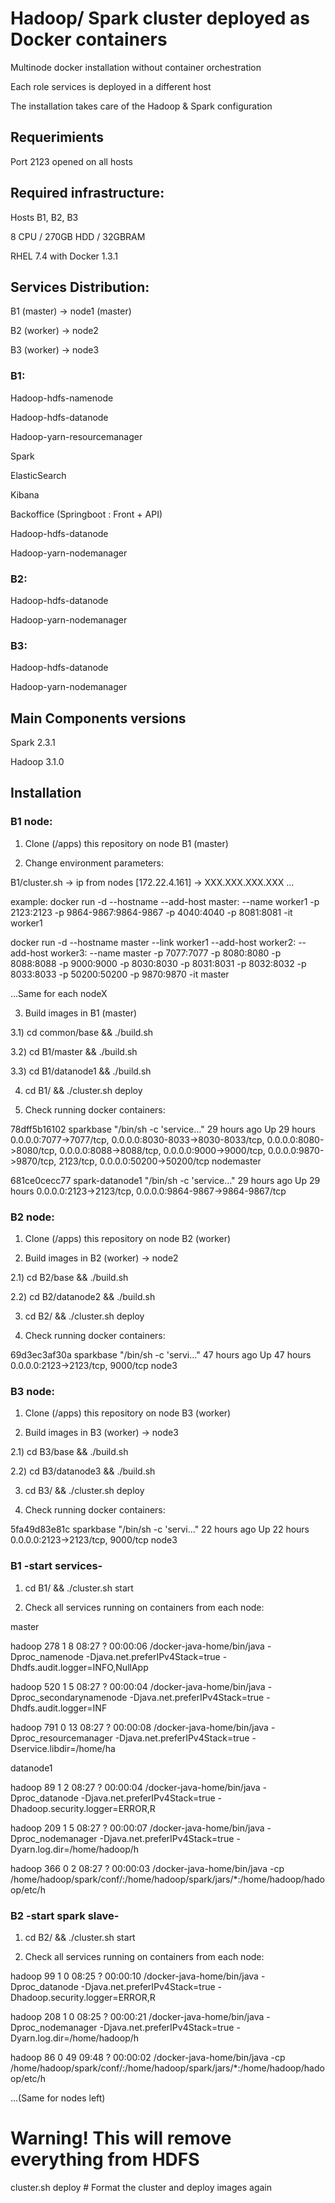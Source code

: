 # Hadoop/ Spark cluster deployed as Docker containers

Multinode docker installation without container orchestration

Each role services is deployed in a different host

The installation takes care of the Hadoop & Spark configuration

## Requerimients
Port 2123 opened on all hosts

## Required infrastructure:
Hosts B1, B2, B3

8 CPU / 270GB HDD / 32GBRAM

RHEL 7.4 with Docker 1.3.1


## Services Distribution:

B1 (master) -> node1 (master)

B2 (worker) -> node2

B3 (worker) -> node3



### B1:

Hadoop-hdfs-namenode

Hadoop-hdfs-datanode

Hadoop-yarn-resourcemanager

Spark

ElasticSearch

Kibana

Backoffice (Springboot : Front + API)

Hadoop-hdfs-datanode

Hadoop-yarn-nodemanager

### B2:

Hadoop-hdfs-datanode

Hadoop-yarn-nodemanager

### B3:

Hadoop-hdfs-datanode

Hadoop-yarn-nodemanager



## Main Components versions

Spark 2.3.1

Hadoop 3.1.0


## Installation

### B1 node:

1) Clone (/apps) this repository on node B1 (master)

2) Change environment parameters:

  B1/cluster.sh ->   ip from nodes
  [172.22.4.161] -> XXX.XXX.XXX.XXX
  ...

  example:
  docker run -d --hostname <HOSTNAME> --add-host master:<MASTERIP> --name worker1 -p 2123:2123 -p 9864-9867:9864-9867 -p 4040:4040 -p 8081:8081 -it worker1

  docker run -d  --hostname master --link worker1 --add-host worker2:<WORKER2IP>  --add-host worker3:<WORKER3IP> --name master -p 7077:7077 -p 8080:8080 -p 8088:8088 -p 9000:9000 -p 8030:8030 -p 8031:8031 -p 8032:8032 -p 8033:8033 -p 50200:50200 -p 9870:9870 -it master

  ...Same for each nodeX

3) Build images in B1 (master)

3.1) cd common/base && ./build.sh

3.2) cd B1/master && ./build.sh

3.3) cd B1/datanode1 && ./build.sh

4) cd B1/ && ./cluster.sh deploy

5) Check running docker containers:

78dff5b16102        sparkbase           "/bin/sh -c 'service…"   29 hours ago        Up 29 hours         0.0.0.0:7077->7077/tcp, 0.0.0.0:8030-8033->8030-8033/tcp, 0.0.0.0:8080->8080/tcp, 0.0.0.0:8088->8088/tcp, 0.0.0.0:9000->9000/tcp, 0.0.0.0:9870->9870/tcp, 2123/tcp, 0.0.0.0:50200->50200/tcp   nodemaster

681ce0cecc77        spark-datanode1     "/bin/sh -c 'service…"   29 hours ago        Up 29 hours         0.0.0.0:2123->2123/tcp, 0.0.0.0:9864-9867->9864-9867/tcp


### B2 node:

1) Clone (/apps) this repository on node B2 (worker)

2) Build images in B2 (worker) -> node2

2.1) cd B2/base && ./build.sh

2.2) cd B2/datanode2 && ./build.sh

3) cd B2/ && ./cluster.sh deploy

4) Check running docker containers:

69d3ec3af30a        sparkbase           "/bin/sh -c 'servi..."   47 hours ago        Up 47 hours         0.0.0.0:2123->2123/tcp, 9000/tcp   node3


### B3 node:

1) Clone (/apps) this repository on node B3 (worker)

2) Build images in B3 (worker) -> node3

2.1) cd B3/base && ./build.sh

2.2) cd B3/datanode3 && ./build.sh

3) cd B3/ && ./cluster.sh deploy

4) Check running docker containers:

5fa49d83e81c        sparkbase           "/bin/sh -c 'servi..."   22 hours ago        Up 22 hours         0.0.0.0:2123->2123/tcp, 9000/tcp   node3


### B1  -start services-

1) cd B1/ && ./cluster.sh start

2) Check all services running on containers from each node:

master

hadoop      278      1  8 08:27 ?        00:00:06 /docker-java-home/bin/java -Dproc_namenode -Djava.net.preferIPv4Stack=true -Dhdfs.audit.logger=INFO,NullApp

hadoop      520      1  5 08:27 ?        00:00:04 /docker-java-home/bin/java -Dproc_secondarynamenode -Djava.net.preferIPv4Stack=true -Dhdfs.audit.logger=INF

hadoop      791      0 13 08:27 ?        00:00:08 /docker-java-home/bin/java -Dproc_resourcemanager -Djava.net.preferIPv4Stack=true -Dservice.libdir=/home/ha

datanode1

hadoop       89      1  2 08:27 ?        00:00:04 /docker-java-home/bin/java -Dproc_datanode -Djava.net.preferIPv4Stack=true -Dhadoop.security.logger=ERROR,R

hadoop      209      1  5 08:27 ?        00:00:07 /docker-java-home/bin/java -Dproc_nodemanager -Djava.net.preferIPv4Stack=true -Dyarn.log.dir=/home/hadoop/h

hadoop      366      0  2 08:27 ?        00:00:03 /docker-java-home/bin/java -cp /home/hadoop/spark/conf/:/home/hadoop/spark/jars/*:/home/hadoop/hadoop/etc/h

### B2  -start spark slave-

1) cd B2/ && ./cluster.sh start

2) Check all services running on containers from each node:

hadoop       99      1  0 08:25 ?        00:00:10 /docker-java-home/bin/java -Dproc_datanode -Djava.net.preferIPv4Stack=true -Dhadoop.security.logger=ERROR,R

hadoop      208      1  0 08:25 ?        00:00:21 /docker-java-home/bin/java -Dproc_nodemanager -Djava.net.preferIPv4Stack=true -Dyarn.log.dir=/home/hadoop/h

hadoop       86      0 49 09:48 ?        00:00:02 /docker-java-home/bin/java -cp /home/hadoop/spark/conf/:/home/hadoop/spark/jars/*:/home/hadoop/hadoop/etc/h

...(Same for nodes left)

# Warning! This will remove everything from HDFS
cluster.sh deploy # Format the cluster and deploy images again
```
